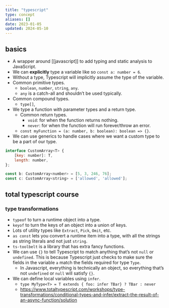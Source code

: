 ```yaml
---
title: "typescript"
type: concept
aliases: []
date: 2023-01-05
updated: 2024-05-10
---
```


## basics

- A wrapper around [[javascript]] to add typing and static analysis to JavaScript.
- We can **explicitly** type a variable like so `const a: number = 6`.
- Without a type, Typescript will implicitly assume the type of the variable.
- Common primitive types.
	- `boolean`, `number`, `string`, `any`.
	- `any` is a catch-all and shouldn’t be used typically.
- Common compound types.
	- `type[]`,
- We type a function with parameter types and a return type.
	- Common return types.
		- `void`: for when the function returns nothing.
		- `never`: for when the function will run forever/throw an error.
	- `const myFunction = (a: number, b: boolean): boolean => {}`.
- We can use generics to handle cases where we want a custom type to be a part of our type.

```javascript
interface CustomArray<T> {  
	[key: number]: T,  
	length: number,  
};

const b: CustomArray<number> = [5, 3, 246, 76];
const c: CustomArray<string> = ['allowed', 'allowed'];
```

## total typescript course

### type transformations

- `typeof` to turn a runtime object into a type.
- `keyof` to turn the keys of an object into a union of keys.
- Lots of utility types like `Extract`, `Pick`, `Omit`, etc.
- `as const` lets you convert a runtime item into a type, with all the strings as string literals and not just `string`.
- `ts-toolbelt` is a library that has extra fancy functions.
- We can use `{}` to tell Typescript to match anything that’s not `null` or `undefined`. This is because Typescript just checks to make sure the fields in the variable `a` match the fields required for type `Type`.
	- In Javascript, everything is technically an object, so everything that’s not `undefined` or `null` will satisfy `{}`.
- We can define local variables using `infer`.
	- `type MyType<T> = T extends { foo: infer TBar} ? TBar : never`
	- https://www.totaltypescript.com/workshops/type-transformations/conditional-types-and-infer/extract-the-result-of-an-async-function/solution
